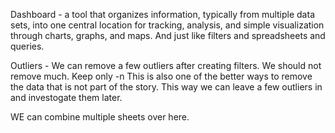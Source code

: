 Dashboard - a tool that organizes information, typically from multiple data sets, into one central location for tracking, analysis, and simple visualization through charts, graphs, and maps. And just like filters and spreadsheets and queries.

Outliers - We can remove a few outliers after creating filters. We should not remove much.
Keep only -n This is also one of the better ways to remove the data that is not part of the story. This way we can leave a few outliers in and investogate them later. 

WE can combine multiple sheets over here.